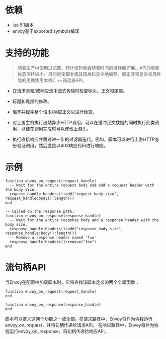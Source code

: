 # 依赖

- lua 5.1版本
- envoy基于exported symbols编译

# 支持的功能

> 随着生产中使用过滤器，预计该列表会随着时间的推移而扩展。API的表面故意保持较小。目的是使脚本极其简单和安全地编写。假定非常复杂或高性能的用例使用本机C ++筛选器API。

- 在请求流和/或响应流中流式传输时检查标头，正文和尾部。

- 标题和尾部的修改。

- 阻塞并缓冲整个请求/响应正文以进行检查。

- 对上游主机执行出站异步HTTP调用。可以在缓冲正文数据的同时执行此类调用，以便在调用完成时可以修改上游头。

- 执行直接响应并跳过进一步的过滤器迭代。例如，脚本可以进行上游HTTP身份验证调用，然后直接以403响应代码进行响应。


# 示例

```
function envoy_on_request(request_handle)
  -- Wait for the entire request body and add a request header with the body size.
  request_handle:headers():add("request_body_size", request_handle:body():length())
end

-- Called on the response path.
function envoy_on_response(response_handle)
  -- Wait for the entire response body and a response header with the body size.
  response_handle:headers():add("response_body_size", response_handle:body():length())
  -- Remove a response header named 'foo'
  response_handle:headers():remove("foo")
end
```

# 流句柄API
当Envoy在配置中加载脚本时，它将查找该脚本定义的两个全局函数：

```
function envoy_on_request(request_handle)
end

function envoy_on_response(response_handle)
end
```

脚本可以定义这两个功能之一或全部。在请求路径中，Envoy将作为协程运行envoy_on_request，并将句柄传递给请求API。
在响应路径中，Envoy将作为协程运行envoy_on_response，将句柄传递给响应API。